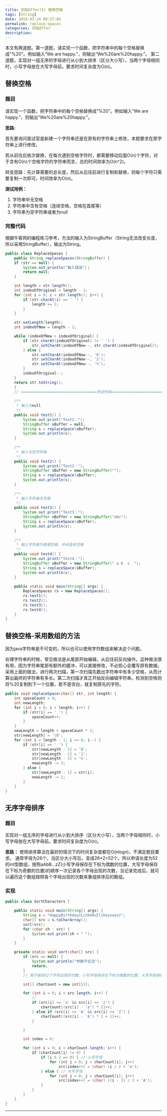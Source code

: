 ```yaml
---
title: 剑指Offer(5) 替换空格
tags: [String]
date: 2019-03-24 00:37:04
permalink: replace-spaces
categories: 剑指Offer
description:
---
```

<p class="description">本文有两道题。第一道题，请实现一个函数，把字符串中的每个空格替换成"%20"。例如输入“We are happy.”，则输出“We%20are%20happy.”。 第二道题，实现对一组无序的字母进行从小到大排序（区分大小写），当两个字母相同时，小写字母放在大写字母前。要求时间复杂度为O(n)。</p>


<!-- more -->

## 替换空格
### 题目
请实现一个函数，把字符串中的每个空格替换成"%20"。例如输入“We are happy.”，则输出“We%20are%20happy.”。

**思路:**

首先要询问面试官是新建一个字符串还是在原有的字符串上修改，本题要求在原字符串上进行修改。

若从前往后依次替换，在每次遇到空格字符时，都需要移动后面O(n)个字符，对于含有O(n)个空格字符的字符串而言，总的时间效率为O(n^2)。

转变思路：先计算需要的总长度，然后从后往前进行复制和替换，则每个字符只需要复制一次即可。时间效率为O(n)。

**测试用例：**
1. 字符串中无空格
2. 字符串中含有空格（连续空格，空格在首尾等）
3. 字符串为空字符串或者为null

### 完整代码
根据牛客网的编程练习参考，方法的输入为StringBuffer（String无法改变长度，所以采用StringBuffer），输出为String。

``` java  剑指Offer5 替换空格
public class ReplaceSpaces {
	public String replaceSpaces(StringBuffer) {
	if (str == null) {
		System.out.println("输入错误")；
		return null;
	}

	int length = str.length();
	int indexOfOriginal = length - 1;
	for (int i = 0; i < str.length(); i++) {
		if (str.charAt(i) == ' ') {
			length += 2;
		}
	}

	str.setLength(length);
	int indexOfNew = length - 1;

	while (indexOfNew > indexOfOriginal) {
		if (str.charAt(indexOfOriginal) != ' ') {
			str.setCharAt(indexOfNew--, str.charAt(indexOfOriginal));
		} else {
			str.setCharAt(indexOfNew--, '0');
			str.setCharAt(indexOfNew--, '2');
			str.setCharAt(indexOfNew--, '%');
		}
		indexOfOriginal--;
	}
	return str.toString();
	}
	// ==================================测试代码==================================
 
    /**
     * 输入为null
     */
    public void test1() {
        System.out.print("Test1：");
        StringBuffer sBuffer = null;
        String s = replaceSpace(sBuffer);
        System.out.println(s);
    }
     
    /**
     * 输入为空字符串
     */
    public void test2() {
        System.out.print("Test2：");
        StringBuffer sBuffer = new StringBuffer("");
        String s = replaceSpace(sBuffer);
        System.out.println(s);
    }
     
    /**
     * 输入字符串无空格
     */
    public void test3() {
        System.out.print("Test3：");
        StringBuffer sBuffer = new StringBuffer("abc");
        String s = replaceSpace(sBuffer);
        System.out.println(s);
    }
     
    /**
     * 输入字符串为首尾空格，中间连续空格
     */
    public void test4() {
        System.out.print("Test4：");
        StringBuffer sBuffer = new StringBuffer(" a b  c  ");
        String s = replaceSpace(sBuffer);
        System.out.println(s);
    }
     
    public static void main(String[] args) {
        ReplaceSpaces rs = new ReplaceSpaces();
        rs.test1();
        rs.test2();
        rs.test3();
        rs.test4();
    }
}

```

## 替换空格-采用数组的方法
因为java字符串是不可变的，所以也可以使用字符数组来解决这个问题。

处理字符串的时候，常见做法是从尾部开始编辑，从后往前反向操作。这种做法很有用，因为字符串尾部有额外的缓冲，可以直接修改，不必担心会覆写原有数据。
采用上面的做法，进行两次扫描，第一次扫描先数出字符串中有多少空格，从而计算出最终的字符串有多长。第二次扫描才真正开始反向编辑字符串。检测到空格则将%20复制到下一个位置，若不是空白，就复制原先的字符。

```java  替换空格-采用数组的方法
public void replaceSpace(char[] str, int length) {
    int spaceCount = 0;
    int newLength;
    for (int i = 0; i < length; i++) {
        if (str[i] == ' ') {
            spaceCount++;
        }
    }
    newLength = length + spaceCount * 2;
    str[newLength] = '\0';
    for (int i = length - 1; i >= 0; i--) {
        if (str[i] == ' ') {
            str[newLength - 1] = '0';
            str[newLength - 2] = '2';
            str[newLength - 3] = '%';
            newLength -= 3;
        } else {
            str[newLength - 1] = str[i];
            newLength -= 1;
        }
    }
}
```


## 无序字母排序

### 题目
实现对一组无序的字母进行从小到大排序（区分大小写），当两个字母相同时，小写字母放在大写字母前。要求时间复杂度为O(n)。

**思路：**
使用排序算法在最好的情况下的时间复杂度都在O(nlogn)，不满足题目要求。
通常字母为26个，当区分大小写后，变成26*2=52个，所以申请长度为52的int型数组，按照aAbB...zZ(小写字母保存在下标为偶数的位置，大写字母保存在下标为奇数的位置)的顺序一次记录各个字母出现的次数，当记录完成后，就可以遍历这个数组按照各个字母出现的次数来重组排序后的数组。

### 实现
```java  无序字母排序
public class SortCharacters {

	public static void main(String[] args) {
		String s = "HappyBirthdayzLinkeRuIlikeyouazz";
		char[] src = s.toCharArray();
		sort(src);
		for (char ch : src) {
			System.out.print(ch + " ");
		}
	}

	private static void sort(char[] src) {
		if (src == null) {
			System.out.println("参数不合法");
			return;
		}
		// 用于保存52个字符出现的次数，小写字母保存在下标为偶数的位置，大写字母保存在奇数位置

		int[] charCount = new int[52];

		for (int i = 0; i < src.length; i++) {
			//
			if (src[i] >= 'a' && src[i] <= 'z') {
				charCount[(src[i] - 'a') * 2]++;
			} else if (src[i] >= 'A' && src[i] <= 'Z') {
				charCount[(src[i] - 'A') * 2 + 1]++;
			}

		}

		int index = 0;

		for (int i = 0; i < charCount.length; i++) {
			if (charCount[i] != 0) {
				if (i % 2 == 0) { // 小写字母
					for (int j = 0; j < charCount[i]; j++)
						src[index++] = (char) (i / 2 + 'a');
				} else { // 大写字母
					for (int j = 0; j < charCount[i]; j++)
						src[index++] = (char) ((i - 1) / 2 + 'A');
				}
			}
		}
	}
}
```

<hr />